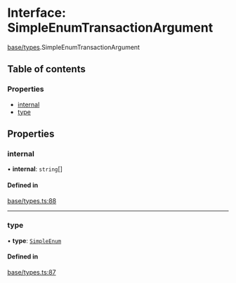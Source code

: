 # Interface: SimpleEnumTransactionArgument

[base/types](../wiki/base.types).SimpleEnumTransactionArgument

## Table of contents

### Properties

- [internal](../wiki/base.types.SimpleEnumTransactionArgument#internal)
- [type](../wiki/base.types.SimpleEnumTransactionArgument#type)

## Properties

### internal

• **internal**: `string`[]

#### Defined in

[base/types.ts:88](https://github.com/PolymeshAssociation/polymesh-sdk/blob/9a8715021/src/base/types.ts#L88)

___

### type

• **type**: [`SimpleEnum`](../wiki/base.types.TransactionArgumentType#simpleenum)

#### Defined in

[base/types.ts:87](https://github.com/PolymeshAssociation/polymesh-sdk/blob/9a8715021/src/base/types.ts#L87)
